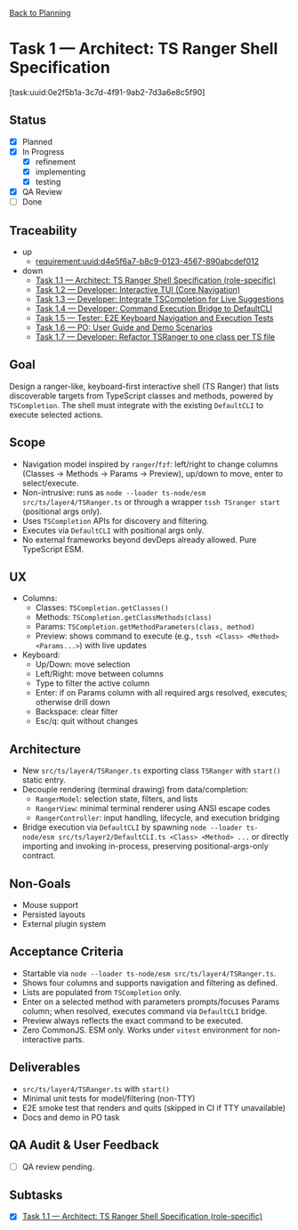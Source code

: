 [Back to Planning](./planning.md)

# Task 1 — Architect: TS Ranger Shell Specification

[task:uuid:0e2f5b1a-3c7d-4f91-9ab2-7d3a6e8c5f90]

## Status
- [x] Planned
- [x] In Progress
  - [x] refinement
  - [x] implementing
  - [x] testing
- [x] QA Review
- [ ] Done

## Traceability
- up
  - [requirement:uuid:d4e5f6a7-b8c9-0123-4567-890abcdef012](../sprint-0/requiremnents.md)
- down
  - [Task 1.1 — Architect: TS Ranger Shell Specification (role-specific)](./task-1.1-architect-ranger-spec.md)
  - [Task 1.2 — Developer: Interactive TUI (Core Navigation)](./task-1.2-developer-ranger-tui.md)
  - [Task 1.3 — Developer: Integrate TSCompletion for Live Suggestions](./task-1.3-developer-completion-integration.md)
  - [Task 1.4 — Developer: Command Execution Bridge to DefaultCLI](./task-1.4-developer-execution-bridge.md)
  - [Task 1.5 — Tester: E2E Keyboard Navigation and Execution Tests](./task-1.5-tester-e2e-tests.md)
  - [Task 1.6 — PO: User Guide and Demo Scenarios](./task-1.6-po-user-guide.md)
  - [Task 1.7 — Developer: Refactor TSRanger to one class per TS file](./task-1.7-developer-refactor-tsranger.md)



## Goal
Design a ranger-like, keyboard-first interactive shell (TS Ranger) that lists discoverable targets from TypeScript classes and methods, powered by `TSCompletion`. The shell must integrate with the existing `DefaultCLI` to execute selected actions.

## Scope
- Navigation model inspired by `ranger`/`fzf`: left/right to change columns (Classes → Methods → Params → Preview), up/down to move, enter to select/execute.
- Non-intrusive: runs as `node --loader ts-node/esm src/ts/layer4/TSRanger.ts` or through a wrapper `tssh TSranger start` (positional args only).
- Uses `TSCompletion` APIs for discovery and filtering.
- Executes via `DefaultCLI` with positional args only.
- No external frameworks beyond devDeps already allowed. Pure TypeScript ESM.

## UX
- Columns:
  - Classes: `TSCompletion.getClasses()`
  - Methods: `TSCompletion.getClassMethods(class)`
  - Params: `TSCompletion.getMethodParameters(class, method)`
  - Preview: shows command to execute (e.g., `tssh <Class> <Method> <Params...>`) with live updates
- Keyboard:
  - Up/Down: move selection
  - Left/Right: move between columns
  - Type to filter the active column
  - Enter: if on Params column with all required args resolved, executes; otherwise drill down
  - Backspace: clear filter
  - Esc/q: quit without changes

## Architecture
- New `src/ts/layer4/TSRanger.ts` exporting class `TSRanger` with `start()` static entry.
- Decouple rendering (terminal drawing) from data/completion:
  - `RangerModel`: selection state, filters, and lists
  - `RangerView`: minimal terminal renderer using ANSI escape codes
  - `RangerController`: input handling, lifecycle, and execution bridging
- Bridge execution via `DefaultCLI` by spawning `node --loader ts-node/esm src/ts/layer2/DefaultCLI.ts <Class> <Method> ...` or directly importing and invoking in-process, preserving positional-args-only contract.

## Non-Goals
- Mouse support
- Persisted layouts
- External plugin system

## Acceptance Criteria
- Startable via `node --loader ts-node/esm src/ts/layer4/TSRanger.ts`.
- Shows four columns and supports navigation and filtering as defined.
- Lists are populated from `TSCompletion` only.
- Enter on a selected method with parameters prompts/focuses Params column; when resolved, executes command via `DefaultCLI` bridge.
- Preview always reflects the exact command to be executed.
- Zero CommonJS. ESM only. Works under `vitest` environment for non-interactive parts.

## Deliverables
- `src/ts/layer4/TSRanger.ts` with `start()`
- Minimal unit tests for model/filtering (non-TTY)
- E2E smoke test that renders and quits (skipped in CI if TTY unavailable)
- Docs and demo in PO task

## QA Audit & User Feedback
- [ ] QA review pending.

## Subtasks
- [x] [Task 1.1 — Architect: TS Ranger Shell Specification (role-specific)](./task-1.1-architect-ranger-spec.md)